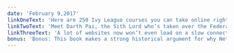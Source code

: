 ```yaml
---
date: 'February 9,2017'
linkOneText: 'Here are 250 Ivy League courses you can take online right now for free (12 minute read): http://bit.ly/2luQuVG'
linkTwoText: 'Meet Darth Pai, the Sith Lord who’s taken over the Federal Communication Commission (5 minute read): http://bit.ly/2k7KArB'
linkThreeText: 'A lot of websites now won’t even load on a slow connection (12 minute read): http://bit.ly/2ls8m2v'
bonus: 'Bonus: This book makes a strong historical argument for why Net Neutrality is important and how internet monopolies like Comcast need to be regulated: “The Master Switch: The Rise and Fall of Information Empires” (14 hour listen): http://amzn.to/2cjtFDH'
---
```


